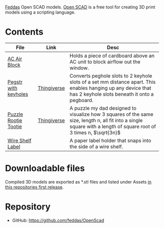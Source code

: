 [Feddas](https://github.com/feddas) Open SCAD models. [Open SCAD](https://github.com/openscad/openscad/?tab=readme-ov-file#getting-started) is a free tool for creating 3D print models using a scripting language.

# Contents

File | Link | Desc
--- | --- | ---
[AC Air Block](AcAirBlock.scad) | | Holds a piece of cardboard above an AC unit to block airflow out the window.
[Pegstr with keyholes](PegstrKeyholeSlots.scad) | [Thingiverse](https://www.thingiverse.com/thing:3183037) | Converts peghole slots to 2 keyhole slots of a set mm distance apart. This enables hanging up any device that has 2 keyhole slots beneath it onto a pegboard.
[Puzzle Rootie Tootie](PuzzleRootieTootie.scad) | [Thingiverse](https://www.thingiverse.com/thing:6026672) | A puzzle my dad designed to visualize how 3 squares of the same size, length n, all fit into a single square with a length of square root of 3 times n[.](https://www.upyesp.org/posts/makrdown-vscode-math-notation/) $\sqrt{3n}$
[Wire Shelf Label](WireShelfLabel.scad) | | A paper label holder that snaps into the side of a wire shelf.

# Downloadable files

Compiled 3D models are exported as *.stl files and listed under Assets [in this repositories first release](https://github.com/Feddas/OpenScad/releases/tag/0.1).

# Repository
- GitHub: https://github.com/feddas/OpenScad
